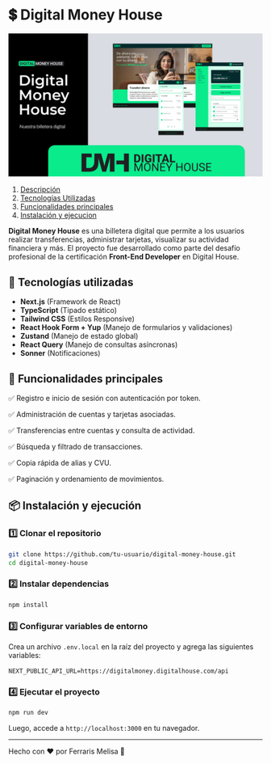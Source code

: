 # 💲 Digital Money House

![Portada](/public/assets/cover.png)

1. [Descripción](#descripción)
2. [Tecnologías Utilizadas](#tecnologías-utilizadas)
3. [Funcionalidades principales](#funcionalidades-principales)
4. [Instalación y ejecucion](#instalación)

**Digital Money House** es una billetera digital que permite a los usuarios realizar transferencias, administrar tarjetas, visualizar su actividad financiera y más. El proyecto fue desarrollado como parte del desafío profesional de la certificación **Front-End Developer** en Digital House.

## 🚀 Tecnologías utilizadas

- **Next.js** (Framework de React)
- **TypeScript** (Tipado estático)
- **Tailwind CSS** (Estilos Responsive)
- **React Hook Form + Yup** (Manejo de formularios y validaciones)
- **Zustand** (Manejo de estado global)
- **React Query** (Manejo de consultas asíncronas)
- **Sonner** (Notificaciones)

## 📌 Funcionalidades principales

✅ Registro e inicio de sesión con autenticación por token.

✅ Administración de cuentas y tarjetas asociadas.

✅ Transferencias entre cuentas y consulta de actividad.

✅ Búsqueda y filtrado de transacciones.

✅ Copia rápida de alias y CVU.

✅ Paginación y ordenamiento de movimientos.

## 📦 Instalación y ejecución

### 1️⃣ Clonar el repositorio
```bash
git clone https://github.com/tu-usuario/digital-money-house.git
cd digital-money-house
```

### 2️⃣ Instalar dependencias
```bash
npm install
```

### 3️⃣ Configurar variables de entorno
Crea un archivo `.env.local` en la raíz del proyecto y agrega las siguientes variables:
```env
NEXT_PUBLIC_API_URL=https://digitalmoney.digitalhouse.com/api
```

### 4️⃣ Ejecutar el proyecto
```bash
npm run dev
```
Luego, accede a `http://localhost:3000` en tu navegador.

---
Hecho con ❤️ por Ferraris Melisa 🚀
